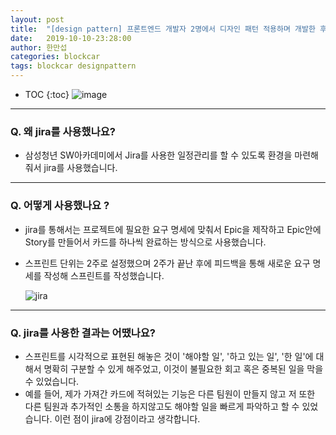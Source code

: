 ```yaml
---
layout: post
title:  "[design pattern] 프론트엔드 개발자 2명에서 디자인 패턴 적용하며 개발한 후기"
date:   2019-10-10-23:28:00
author: 한만섭
categories: blockcar
tags: blockcar designpattern 
---
```




* TOC
{:toc}
![image](https://user-images.githubusercontent.com/46010705/66650065-afb3de80-ec6a-11e9-9adb-ee3a011170f4.png)

***



### Q. 왜 jira를 사용했나요?

- 삼성청년 SW아카데미에서 Jira를 사용한 일정관리를 할 수 있도록 환경을 마련해줘서 jira를 사용했습니다.  

***



### Q. 어떻게 사용했나요 ?

- jira를 통해서는 프로젝트에 필요한 요구 명세에 맞춰서 Epic을 제작하고 Epic안에 Story를 만들어서 카드를 하나씩 완료하는 방식으로 사용했습니다.  

- 스프린트 단위는 2주로 설정했으며 2주가 끝난 후에 피드백을 통해 새로운 요구 명세를 작성해 스프린트를 작성했습니다. 

  ![jira](https://user-images.githubusercontent.com/46010705/66650281-310b7100-ec6b-11e9-8f5b-76d8a9df96c4.png)

***



### Q.  jira를 사용한 결과는 어땠나요? 

- 스프린트를  시각적으로 표현된 해놓은 것이 '해야할 일', '하고 있는 일', '한 일'에 대해서 명확히 구분할 수 있게 해주었고, 이것이 불필요한 회고 혹은 중복된 일을 막을 수 있었습니다. 
- 예를 들어, 제가 가져간 카드에 적혀있는 기능은 다른 팀원이 만들지 않고 저 또한 다른 팀원과 추가적인 소통을 하지않고도 해야할 일을 빠르게 파악하고 할 수 있었습니다. 이런 점이 jira에 강점이라고 생각합니다. 


